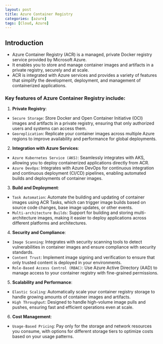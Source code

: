 ```yaml
---
layout: post
title: Azure Container Registry
categories: [azure]
tags: [Cloud, Azure]
---
```


## Introduction
- Azure Container Registry (ACR) is a managed, private Docker registry service provided by Microsoft Azure. 
- It enables you to store and manage container images and artifacts in a private registry, securely and at scale. 
- ACR is integrated with Azure services and provides a variety of features that simplify the development, deployment, and management of containerized applications.

### Key features of Azure Container Registry include:

1. **Private Registry**:
- `Secure Storage`: Store Docker and Open Container Initiative (OCI) images and artifacts in a private registry, ensuring that only authorized users and systems can access them.
- `Georeplication`: Replicate your container images across multiple Azure regions to improve availability and performance for global deployments.

2. **Integration with Azure Services**:
- `Azure Kubernetes Service (AKS)`: Seamlessly integrates with AKS, allowing you to deploy containerized applications directly from ACR.
- `Azure DevOps`: Integrates with Azure DevOps for continuous integration and continuous deployment (CI/CD) pipelines, enabling automated builds and deployments of container images.

3. **Build and Deployment**:
- `Task Automation`: Automate the building and updating of container images using ACR Tasks, which can trigger image builds based on source code changes, base image updates, or other events.
- `Multi-architecture Builds`: Support for building and storing multi-architecture images, making it easier to deploy applications across different platforms and architectures.

4. **Security and Compliance**:
- `Image Scanning`: Integrates with security scanning tools to detect vulnerabilities in container images and ensure compliance with security standards.
- `Content Trust`: Implement image signing and verification to ensure that only trusted content is deployed in your environments.
- `Role-Based Access Control (RBAC)`: Use Azure Active Directory (AAD) to manage access to your container registry with fine-grained permissions.

5. **Scalability and Performance**:
- `Elastic Scaling`: Automatically scale your container registry storage to handle growing amounts of container images and artifacts.
- `High Throughput`: Designed to handle high-volume image pulls and pushes, ensuring fast and efficient operations even at scale.

6. **Cost Management**:
-  `Usage-Based Pricing`: Pay only for the storage and network resources you consume, with options for different storage tiers to optimize costs based on your usage patterns.
